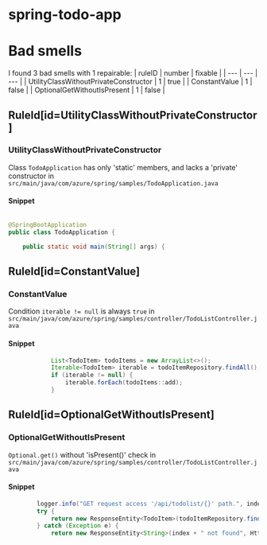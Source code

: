 # spring-todo-app 
 
# Bad smells
I found 3 bad smells with 1 repairable:
| ruleID | number | fixable |
| --- | --- | --- |
| UtilityClassWithoutPrivateConstructor | 1 | true |
| ConstantValue | 1 | false |
| OptionalGetWithoutIsPresent | 1 | false |
## RuleId[id=UtilityClassWithoutPrivateConstructor]
### UtilityClassWithoutPrivateConstructor
Class `TodoApplication` has only 'static' members, and lacks a 'private' constructor
in `src/main/java/com/azure/spring/samples/TodoApplication.java`
#### Snippet
```java

@SpringBootApplication
public class TodoApplication {

    public static void main(String[] args) {
```

## RuleId[id=ConstantValue]
### ConstantValue
Condition `iterable != null` is always `true`
in `src/main/java/com/azure/spring/samples/controller/TodoListController.java`
#### Snippet
```java
            List<TodoItem> todoItems = new ArrayList<>();
            Iterable<TodoItem> iterable = todoItemRepository.findAll();
            if (iterable != null) {
                iterable.forEach(todoItems::add);
            }
```

## RuleId[id=OptionalGetWithoutIsPresent]
### OptionalGetWithoutIsPresent
`Optional.get()` without 'isPresent()' check
in `src/main/java/com/azure/spring/samples/controller/TodoListController.java`
#### Snippet
```java
        logger.info("GET request access '/api/todolist/{}' path.", index);
        try {
            return new ResponseEntity<TodoItem>(todoItemRepository.findById(index).get(), HttpStatus.OK);
        } catch (Exception e) {
            return new ResponseEntity<String>(index + " not found", HttpStatus.NOT_FOUND);
```

